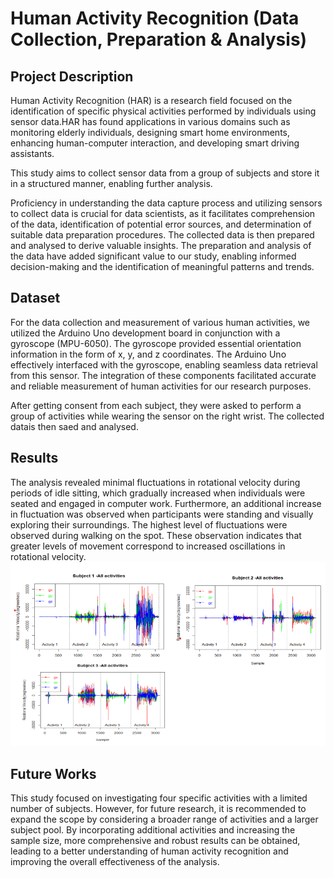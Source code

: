
# Human Activity Recognition (Data Collection, Preparation & Analysis)

## Project Description

Human Activity Recognition (HAR) is a research field focused on the identification of specific physical activities performed by individuals using sensor data.HAR has found applications in various domains such as monitoring elderly individuals, designing smart home environments, enhancing human-computer interaction, and developing smart driving assistants.

This study aims to collect sensor data from a group of subjects and store it in a structured manner, enabling further analysis. 

Proficiency in understanding the data capture process and utilizing sensors to collect data is crucial for data scientists, as it facilitates comprehension of the data, identification of potential error sources, and determination of suitable data preparation procedures. The collected data is then prepared and analysed to derive valuable insights. The preparation and analysis of the data have added significant value to our study, enabling informed decision-making and the identification of meaningful patterns and trends.


## Dataset

For the data collection and measurement of various human activities, we utilized the Arduino Uno development board in conjunction with a gyroscope (MPU-6050). The gyroscope provided essential orientation information in the form of x, y, and z coordinates. The Arduino Uno effectively interfaced with the gyroscope, enabling seamless data retrieval from this sensor. The integration of these components facilitated accurate and reliable measurement of human activities for our research purposes.

After getting consent from each subject, they were asked to perform a group of activities while wearing the sensor on the right wrist. The collected datais then saed and analysed. 


## Results

The analysis revealed minimal fluctuations in rotational velocity during periods of idle sitting, which gradually increased when individuals were seated and engaged in computer work. Furthermore, an additional increase in fluctuation was observed when participants were standing and visually exploring their surroundings. The highest level of fluctuations were observed during walking on the spot. These observation indicates that greater levels of movement correspond to increased oscillations in rotational velocity.
![plot](Plot.png) 

## Future Works


This study focused on investigating four specific activities with a limited number of subjects. However, for future research, it is recommended to expand the scope by considering a broader range of activities and a larger subject pool. By incorporating additional activities and increasing the sample size, more comprehensive and robust results can be obtained, leading to a better understanding of human activity recognition and improving the overall effectiveness of the analysis.